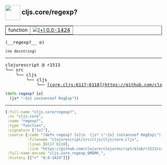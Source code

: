 ## <img width="48px" valign="middle" src="http://i.imgur.com/Hi20huC.png"> cljs.core/regexp?

 <table border="1">
<tr>
<td>function</td>
<td><a href="https://github.com/cljsinfo/api-refs/tree/0.0-1424"><img valign="middle" alt="[+] 0.0-1424" src="https://img.shields.io/badge/+-0.0--1424-lightgrey.svg"></a> </td>
</tr>
</table>

 <samp>
(__regexp?__ o)<br>
</samp>

```
(no docstring)
```

---

 <pre>
clojurescript @ r1513
└── src
    └── cljs
        └── cljs
            └── <ins>[core.cljs:6117-6118](https://github.com/clojure/clojurescript/blob/r1513/src/cljs/cljs/core.cljs#L6117-L6118)</ins>
</pre>

```clj
(defn regexp? [o]
  (js* "~{o} instanceof RegExp"))
```


---

```clj
{:full-name "cljs.core/regexp?",
 :ns "cljs.core",
 :name "regexp?",
 :type "function",
 :signature ["[o]"],
 :source {:code "(defn regexp? [o]\n  (js* \"~{o} instanceof RegExp\"))",
          :filename "clojurescript/src/cljs/cljs/core.cljs",
          :lines [6117 6118],
          :link "https://github.com/clojure/clojurescript/blob/r1513/src/cljs/cljs/core.cljs#L6117-L6118"},
 :full-name-encode "cljs.core_regexp_QMARK_",
 :history [["+" "0.0-1424"]]}

```
